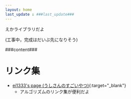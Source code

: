 ```yaml
---
layout: home
last_update : ###last_update###
---
```


えかライブラリだよ

(工事中，完成はだいぶ先になりそう)

###content###

# リンク集

* [ei1333's page (うしさんのすごいやつ)](https://ei1333.github.io){:target="_blank"}
  * アルゴリズムのリンク集が便利だよ
